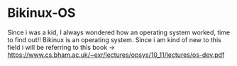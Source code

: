 # Bikinux-OS

Since i was a kid, I always wondered how an operating system worked, time to find out!!
Bikinux is an operating system.
Since i am kind of new to this field i will be referring to this book -> https://www.cs.bham.ac.uk/~exr/lectures/opsys/10_11/lectures/os-dev.pdf
